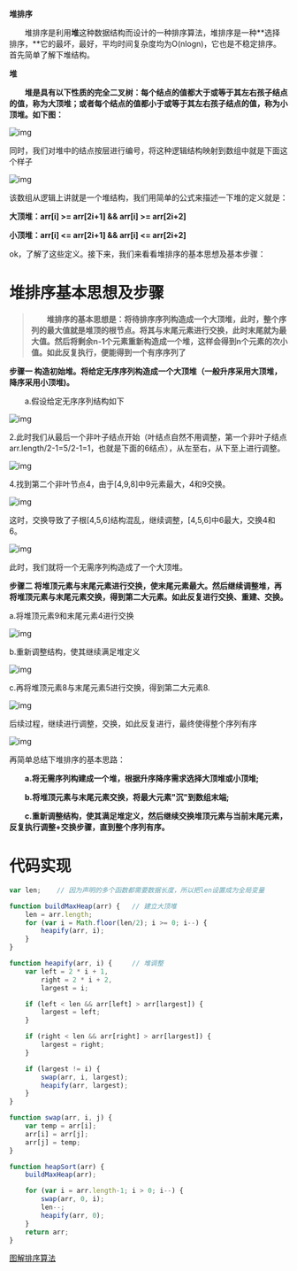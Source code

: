 **堆排序**

　　堆排序是利用**堆**这种数据结构而设计的一种排序算法，堆排序是一种**选择排序，**它的最坏，最好，平均时间复杂度均为O(nlogn)，它也是不稳定排序。首先简单了解下堆结构。

**堆**

　　**堆是具有以下性质的完全二叉树：每个结点的值都大于或等于其左右孩子结点的值，称为大顶堆；或者每个结点的值都小于或等于其左右孩子结点的值，称为小顶堆。如下图：**

![img](https://images2015.cnblogs.com/blog/1024555/201612/1024555-20161217182750011-675658660.png)

同时，我们对堆中的结点按层进行编号，将这种逻辑结构映射到数组中就是下面这个样子

![img](https://images2015.cnblogs.com/blog/1024555/201612/1024555-20161217182857323-2092264199.png)

该数组从逻辑上讲就是一个堆结构，我们用简单的公式来描述一下堆的定义就是：

**大顶堆：arr[i] >= arr[2i+1] && arr[i] >= arr[2i+2]**  

**小顶堆：arr[i] <= arr[2i+1] && arr[i] <= arr[2i+2]**  

ok，了解了这些定义。接下来，我们来看看堆排序的基本思想及基本步骤：

# 堆排序基本思想及步骤

> 　　**堆排序的基本思想是：将待排序序列构造成一个大顶堆，此时，整个序列的最大值就是堆顶的根节点。将其与末尾元素进行交换，此时末尾就为最大值。然后将剩余n-1个元素重新构造成一个堆，这样会得到n个元素的次小值。如此反复执行，便能得到一个有序序列了**

**步骤一 构造初始堆。将给定无序序列构造成一个大顶堆（一般升序采用大顶堆，降序采用小顶堆)。**

　　a.假设给定无序序列结构如下

![img](https://images2015.cnblogs.com/blog/1024555/201612/1024555-20161217192038651-934327647.png)

2.此时我们从最后一个非叶子结点开始（叶结点自然不用调整，第一个非叶子结点 arr.length/2-1=5/2-1=1，也就是下面的6结点），从左至右，从下至上进行调整。

![img](https://images2015.cnblogs.com/blog/1024555/201612/1024555-20161217192209433-270379236.png)

4.找到第二个非叶节点4，由于[4,9,8]中9元素最大，4和9交换。

![img](https://images2015.cnblogs.com/blog/1024555/201612/1024555-20161217192854636-1823585260.png)

这时，交换导致了子根[4,5,6]结构混乱，继续调整，[4,5,6]中6最大，交换4和6。

![img](https://images2015.cnblogs.com/blog/1024555/201612/1024555-20161217193347886-1142194411.png)

此时，我们就将一个无需序列构造成了一个大顶堆。

**步骤二 将堆顶元素与末尾元素进行交换，使末尾元素最大。然后继续调整堆，再将堆顶元素与末尾元素交换，得到第二大元素。如此反复进行交换、重建、交换。**

a.将堆顶元素9和末尾元素4进行交换

![img](https://images2015.cnblogs.com/blog/1024555/201612/1024555-20161217194207620-1455153342.png)

b.重新调整结构，使其继续满足堆定义

![img](https://images2015.cnblogs.com/blog/1024555/201612/1024555-20161218153110495-1280388728.png)

c.再将堆顶元素8与末尾元素5进行交换，得到第二大元素8.

![img](https://images2015.cnblogs.com/blog/1024555/201612/1024555-20161218152929339-1114983222.png)

后续过程，继续进行调整，交换，如此反复进行，最终使得整个序列有序

![img](https://images2015.cnblogs.com/blog/1024555/201612/1024555-20161218152348229-935654830.png)

再简单总结下堆排序的基本思路：

　　**a.将无需序列构建成一个堆，根据升序降序需求选择大顶堆或小顶堆;**

　　**b.将堆顶元素与末尾元素交换，将最大元素"沉"到数组末端;**

　　**c.重新调整结构，使其满足堆定义，然后继续交换堆顶元素与当前末尾元素，反复执行调整+交换步骤，直到整个序列有序。**

# 代码实现

```javascript
var len;    // 因为声明的多个函数都需要数据长度，所以把len设置成为全局变量

function buildMaxHeap(arr) {   // 建立大顶堆
    len = arr.length;
    for (var i = Math.floor(len/2); i >= 0; i--) {
        heapify(arr, i);
    }
}

function heapify(arr, i) {     // 堆调整
    var left = 2 * i + 1,
        right = 2 * i + 2,
        largest = i;

    if (left < len && arr[left] > arr[largest]) {
        largest = left;
    }

    if (right < len && arr[right] > arr[largest]) {
        largest = right;
    }

    if (largest != i) {
        swap(arr, i, largest);
        heapify(arr, largest);
    }
}

function swap(arr, i, j) {
    var temp = arr[i];
    arr[i] = arr[j];
    arr[j] = temp;
}

function heapSort(arr) {
    buildMaxHeap(arr);

    for (var i = arr.length-1; i > 0; i--) {
        swap(arr, 0, i);
        len--;
        heapify(arr, 0);
    }
    return arr;
}
```
[图解排序算法](https://www.cnblogs.com/chengxiao/p/6129630.html)